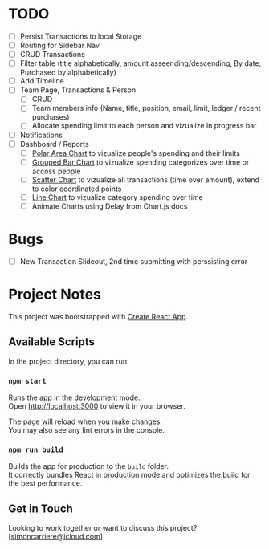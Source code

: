 # TODO

- [ ] Persist Transactions to local Storage
- [ ] Routing for Sidebar Nav
- [ ] CRUD Transactions 
- [ ] Filter table (title alphabetically, amount asseending/descending, By date, Purchased by alphabetically)
- [ ] Add Timeline 
- [ ] Team Page, Transactions & Person 
    - [ ] CRUD
    - [ ] Team members info (Name, title, position, email, limit, ledger /  recent purchases)
    - [ ] Allocate spending limit to each person and vizualize in progress bar
- [ ] Notifications
- [ ] Dashboard / Reports 
    - [ ] [Polar Area Chart](https://react-chartjs-2.js.org/examples/polar-area-chart) to vizualize people's spending and their limits
    - [ ] [Grouped Bar Chart](https://react-chartjs-2.js.org/examples/grouped-bar-chart) to vizualize spending categorizes over time or accoss people
    - [ ] [Scatter Chart](https://react-chartjs-2.js.org/examples/scatter-chart) to vizualize all transactions (time over amount), extend to color coordinated points
    - [ ] [Line Chart](https://react-chartjs-2.js.org/examples/line-chart) to vizualize category spending over time 
    - [ ] Animate Charts using Delay from Chart.js docs

# Bugs

- [ ] New Transaction Slideout, 2nd time submitting with perssisting error


# Project Notes 

This project was bootstrapped with [Create React App](https://github.com/facebook/create-react-app).

## Available Scripts

In the project directory, you can run:

### `npm start`

Runs the app in the development mode.\
Open [http://localhost:3000](http://localhost:3000) to view it in your browser.

The page will reload when you make changes.\
You may also see any lint errors in the console.

### `npm run build`

Builds the app for production to the `build` folder.\
It correctly bundles React in production mode and optimizes the build for the best performance.

## Get in Touch

Looking to work together or want to discuss this project? [simoncarriere@icloud.com].


